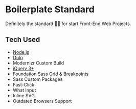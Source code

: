 # Boilerplate Standard
Definitely the standard 👌🏽 for start Front-End Web Projects.

## Tech Used

- [Node.js](https://nodejs.org/) 
- [Gulp](http://gulpjs.com) 
- Modernizr Custom Build 
- [jQuery 3+](http://jquery.com) 
- Foundation Sass Grid & Breakpoints 
- Sass Custom Packages
- Fast-Click
- What Input
- Inline SVG 
- Outdated Browsers Support
